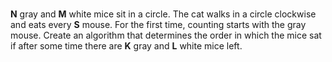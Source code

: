 #
**N** gray and **M** white mice sit in a circle. The cat walks in a circle clockwise and eats every **S** mouse. For the first time, counting starts with the gray mouse. Create an algorithm that determines the order in which the mice sat if after some time there are **K** gray and **L** white mice left.